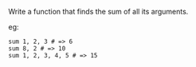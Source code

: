 Write a function that finds the sum of all its arguments.

eg:
```
sum 1, 2, 3 # => 6
sum 8, 2 # => 10
sum 1, 2, 3, 4, 5 # => 15
```
